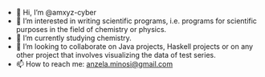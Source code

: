- 👋 Hi, I’m @amxyz-cyber
- 👀 I’m interested in writing scientific programs, i.e. programs for scientific purposes in the field of chemistry or physics.
- 🌱 I’m currently studying chemistry.
- 💞️ I’m looking to collaborate on Java projects, Haskell projects or on any other project that involves visualizing the data of test series.
- 📫 How to reach me: anzela.minosi@gmail.com

<!---
amxyz-cyber/amxyz-cyber is a ✨ special ✨ repository because its `README.md` (this file) appears on your GitHub profile.
You can click the Preview link to take a look at your changes.
--->
